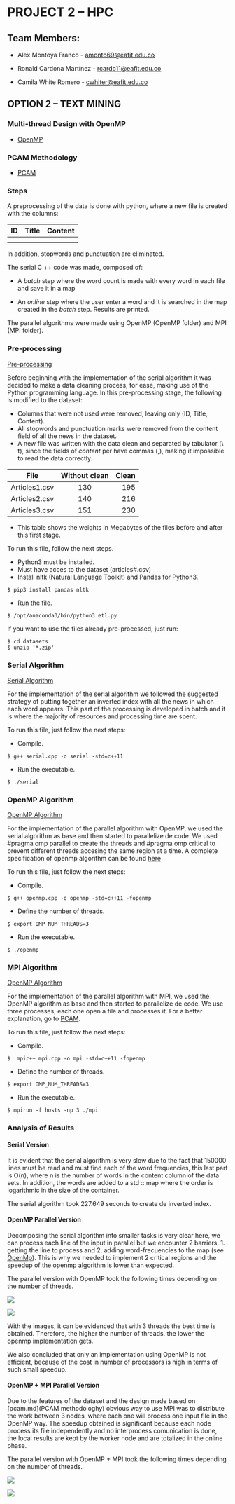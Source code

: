 # PROJECT 2 – HPC

## Team Members:

* Alex Montoya Franco - amonto69@eafit.edu.co

* Ronald Cardona Martínez - rcardo11@eafit.edu.co

* Camila White Romero - cwhiter@eafit.edu.co


##  OPTION 2 – TEXT MINING

### Multi-thread Design with OpenMP
* [OpenMP](openmp.md)

### PCAM Methodology
* [PCAM](pcam.md)


### Steps

A preprocessing of the data is done with python, where a new file is created with the columns:

| ID            | Title         | Content  |
| ------------- |:-------------:| --------:|
|               |               |          |
|               |               |          |

In addition, stopwords and punctuation are eliminated.

The serial C ++ code was made, composed of:

* A *batch* step where the word count is made with every word in each file and save it in a map
 
* An *online* step where the user enter a word and it is searched in the map created in the *batch* step.
Results are printed.

The parallel algorithms were made using OpenMP (OpenMP folder) and MPI (MPI folder).

### Pre-processing

[Pre-processing](serial/etl.py)

Before beginning with the implementation of the serial algorithm it was decided to make a data cleaning process, for ease, making use of the Python programming language. In this pre-processing stage, the following is modified to the dataset:

* Columns that were not used were removed, leaving only (ID, Title, Content).
* All stopwords and punctuation marks were removed from the content field of all the news in the dataset.
* A new file was written with the data clean and separated by tabulator (\ t), since the fields of *content* per have commas (,), making it impossible to read the data correctly.

| File          | Without clean | Clean    |
| ------------- |:-------------:| --------:|
| Articles1.csv | 130           | 195      |
| Articles2.csv | 140           | 216      |
| Articles3.csv | 151           | 230      |
* This table shows the weights in Megabytes of the files before and after this first stage.

To run this file, follow the next steps.
* Python3 must be installed.
* Must have acces to the dataset (articles#.csv)
* Install nltk (Natural Language Toolkit) and Pandas for Python3.
```
$ pip3 install pandas nltk
```
* Run the file.
```
$ /opt/anaconda3/bin/python3 etl.py
```

If you want to use the files already pre-processed, just run:
```
$ cd datasets
$ unzip '*.zip'
```

### Serial Algorithm

[Serial Algorithm](serial/serial.cpp)

For the implementation of the serial algorithm we followed the suggested strategy of putting together an inverted index with all the news in which each word appears. This part of the processing is developed in batch and it is where the majority of resources and processing time are spent.

To run this file, just follow the next steps:
* Compile.
```
$ g++ serial.cpp -o serial -std=c++11
```
* Run the executable.
```
$ ./serial
```

### OpenMP Algorithm

[OpenMP Algorithm](openmp/openmp.py)

For the implementation of the parallel algorithm with OpenMP, we used the serial algorithm as base and then started to parallelize de code. 
We used #pragma omp parallel to create the threads and #pragma omp critical to prevent different threads accesing the same region at a time. A complete specification of openmp algorithm can be found [here](openmp.md)

To run this file, just follow the next steps:
* Compile.
```
$ g++ openmp.cpp -o openmp -std=c++11 -fopenmp
```
* Define the number of threads.
```
$ export OMP_NUM_THREADS=3
```
* Run the executable.
```
$ ./openmp
```

### MPI Algorithm

[OpenMP Algorithm](openmp/openmp.py)

For the implementation of the parallel algorithm with MPI, we used the OpenMP algorithm as base and then started to parallelize de code. 
We use three processes, each one open a file and processes it. 
For a better explanation, go to [PCAM](pcam.md).

To run this file, just follow the next steps:
* Compile.
```
$  mpic++ mpi.cpp -o mpi -std=c++11 -fopenmp
```
* Define the number of threads.
```
$ export OMP_NUM_THREADS=3
```
* Run the executable.
```
$ mpirun -f hosts -np 3 ./mpi
```

### Analysis of Results

#### Serial Version
It is evident that the serial algorithm is very slow due to the fact that 150000 lines must be read and must find each of the word frequencies, this last part is O(n), where n is the number of words in the content column of the data sets. In addition, the words are added to a std :: map where the order is logarithmic in the size of the container.

The serial algorithm took 227.649 seconds to create de inverted index. 

#### OpenMP Parallel Version

Decomposing the serial algorithm into smaller tasks is very clear here, we can process each line of the input in parallel but we encounter 2 barriers. 1. getting the line to process and 2.  adding word-frecuencies to the map (see [OpenMp](openmp.md)). This is why we needed to implement 2 critical regions and the speedup of the openmp algorithm is lower than expected.

The parallel version with OpenMP took the following times depending on the number of threads. 

![](./fotos/tablaOpenMP.png)

![](./fotos/OPENMP.png)

With the images, it can be evidenced that with 3 threads the best time is obtained. Therefore, the higher the number of threads, the lower the openmp implementation gets.

We also concluded that only an implementation using OpenMP is not efficient, because of the cost in number of processors is high in terms of such small speedup.

#### OpenMP + MPI Parallel Version
Due to the features of the dataset and the design made based on [pcam.md](PCAM methodologhy) obvious way to use MPI was to distribute the work between 3 nodes, where each one will process one input file in the OpenMP way.
The speedup obtained is significant because each node process its file independently and no interprocess comunication is done, the local results are kept by the worker node and are totalized in the online phase.

The parallel version with OpenMP + MPI took the following times depending on the number of threads. 

![](./fotos/tablaMPI.png)

![](./fotos/MPI.png)

